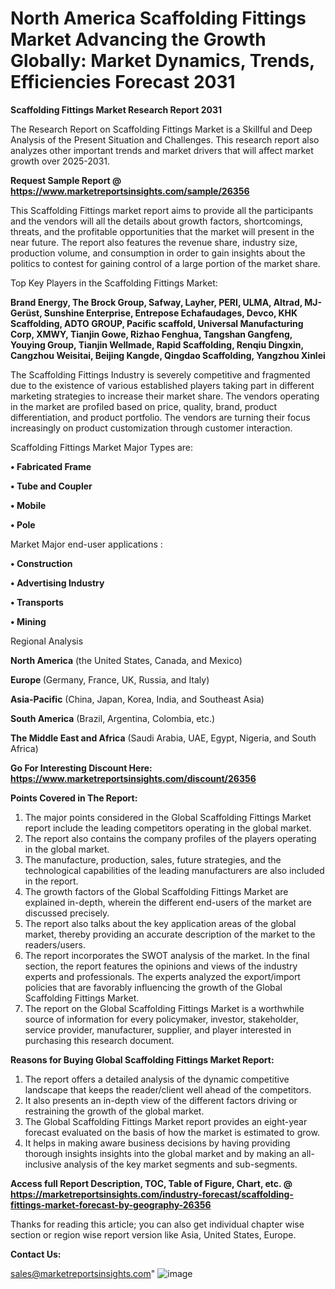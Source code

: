  # North America Scaffolding Fittings Market Advancing the Growth Globally: Market Dynamics, Trends, Efficiencies Forecast 2031

<strong>Scaffolding Fittings Market Research Report 2031</strong>

The Research Report on Scaffolding Fittings Market is a Skillful and Deep Analysis of the Present Situation and Challenges. This research report also analyzes other important trends and market drivers that will affect market growth over 2025-2031.

<strong>Request Sample Report @ <a href=https://www.marketreportsinsights.com/sample/26356>https://www.marketreportsinsights.com/sample/26356</a></strong>

This Scaffolding Fittings market report aims to provide all the participants and the vendors will all the details about growth factors, shortcomings, threats, and the profitable opportunities that the market will present in the near future. The report also features the revenue share, industry size, production volume, and consumption in order to gain insights about the politics to contest for gaining control of a large portion of the market share.

Top Key Players in the Scaffolding Fittings Market:

<strong>Brand Energy, The Brock Group, Safway, Layher, PERI, ULMA, Altrad, MJ-Gerüst, Sunshine Enterprise, Entrepose Echafaudages, Devco, KHK Scaffolding, ADTO GROUP, Pacific scaffold, Universal Manufacturing Corp, XMWY, Tianjin Gowe, Rizhao Fenghua, Tangshan Gangfeng, Youying Group, Tianjin Wellmade, Rapid Scaffolding, Renqiu Dingxin, Cangzhou Weisitai, Beijing Kangde, Qingdao Scaffolding, Yangzhou Xinlei</strong>

The Scaffolding Fittings Industry is severely competitive and fragmented due to the existence of various established players taking part in different marketing strategies to increase their market share. The vendors operating in the market are profiled based on price, quality, brand, product differentiation, and product portfolio. The vendors are turning their focus increasingly on product customization through customer interaction.

Scaffolding Fittings Market Major Types are:

<strong>• Fabricated Frame

• Tube and Coupler

• Mobile

• Pole</strong>

Market Major end-user applications :

<strong>• Construction

• Advertising Industry

• Transports

• Mining</strong>

Regional Analysis

</u><strong><b>North America</b></strong> (the United States, Canada, and Mexico)

<strong><b>Europe </b></strong>(Germany, France, UK, Russia, and Italy)

<strong><b>Asia-Pacific</b></strong> (China, Japan, Korea, India, and Southeast Asia)

<strong><b>South America</b></strong> (Brazil, Argentina, Colombia, etc.)

<strong><b>The Middle East and Africa</b></strong> (Saudi Arabia, UAE, Egypt, Nigeria, and South Africa)

<strong>Go For Interesting Discount Here: <a href=https://www.marketreportsinsights.com/discount/26356>https://www.marketreportsinsights.com/discount/26356</a></strong>

<strong>Points Covered in The Report:</strong>
<ol>
  <li>The major points considered in the Global Scaffolding Fittings Market report include the leading competitors operating in the global market.</li>
  <li>The report also contains the company profiles of the players operating in the global market.</li>
  <li>The manufacture, production, sales, future strategies, and the technological capabilities of the leading manufacturers are also included in the report.</li>
  <li>The growth factors of the Global Scaffolding Fittings Market are explained in-depth, wherein the different end-users of the market are discussed precisely.</li>
  <li>The report also talks about the key application areas of the global market, thereby providing an accurate description of the market to the readers/users.</li>
  <li>The report incorporates the SWOT analysis of the market. In the final section, the report features the opinions and views of the industry experts and professionals. The experts analyzed the export/import policies that are favorably influencing the growth of the Global Scaffolding Fittings Market.</li>
  <li>The report on the Global Scaffolding Fittings Market is a worthwhile source of information for every policymaker, investor, stakeholder, service provider, manufacturer, supplier, and player interested in purchasing this research document.</li>
</ol>
<strong>Reasons for Buying Global Scaffolding Fittings Market Report:</strong>

<ol>
  <li>The report offers a detailed analysis of the dynamic competitive landscape that keeps the reader/client well ahead of the competitors.</li>
  <li>It also presents an in-depth view of the different factors driving or restraining the growth of the global market.</li>
  <li>The Global Scaffolding Fittings Market report provides an eight-year forecast evaluated on the basis of how the market is estimated to grow.</li>
  <li>It helps in making aware business decisions by having providing thorough insights insights into the global market and by making an all-inclusive analysis of the key market segments and sub-segments.</li>
</ol>
<strong>Access full Report Description, TOC, Table of Figure, Chart, etc. @ <a href=https://marketreportsinsights.com/industry-forecast/scaffolding-fittings-market-forecast-by-geography-26356>https://marketreportsinsights.com/industry-forecast/scaffolding-fittings-market-forecast-by-geography-26356</a></strong>


Thanks for reading this article; you can also get individual chapter wise section or region wise report version like Asia, United States, Europe.

<strong>Contact Us:</strong>

sales@marketreportsinsights.com"
![image](https://github.com/user-attachments/assets/24a9211f-0f7d-4865-843d-d07496d2c803)
